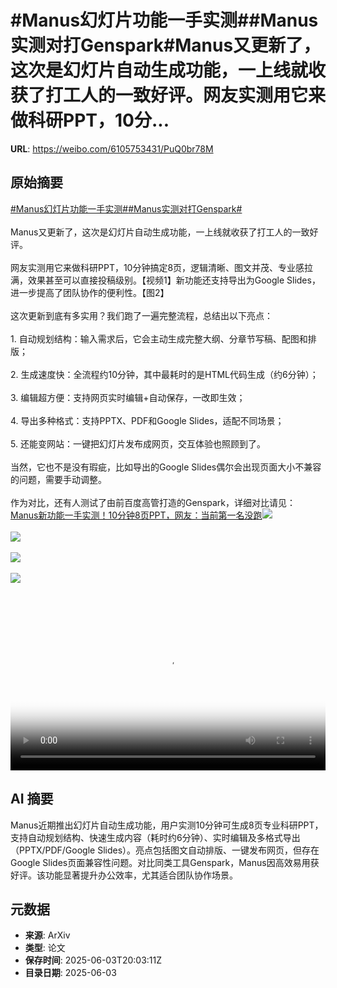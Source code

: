 # #Manus幻灯片功能一手实测##Manus实测对打Genspark#Manus又更新了，这次是幻灯片自动生成功能，一上线就收获了打工人的一致好评。网友实测用它来做科研PPT，10分...

**URL**: https://weibo.com/6105753431/PuQ0br78M

## 原始摘要

<a href="https://m.weibo.cn/search?containerid=231522type%3D1%26t%3D10%26q%3D%23Manus%E5%B9%BB%E7%81%AF%E7%89%87%E5%8A%9F%E8%83%BD%E4%B8%80%E6%89%8B%E5%AE%9E%E6%B5%8B%23&amp;extparam=%23Manus%E5%B9%BB%E7%81%AF%E7%89%87%E5%8A%9F%E8%83%BD%E4%B8%80%E6%89%8B%E5%AE%9E%E6%B5%8B%23" data-hide=""><span class="surl-text">#Manus幻灯片功能一手实测#</span></a><a href="https://m.weibo.cn/search?containerid=231522type%3D1%26t%3D10%26q%3D%23Manus%E5%AE%9E%E6%B5%8B%E5%AF%B9%E6%89%93Genspark%23&amp;extparam=%23Manus%E5%AE%9E%E6%B5%8B%E5%AF%B9%E6%89%93Genspark%23" data-hide=""><span class="surl-text">#Manus实测对打Genspark#</span></a><br><br>Manus又更新了，这次是幻灯片自动生成功能，一上线就收获了打工人的一致好评。<br><br>网友实测用它来做科研PPT，10分钟搞定8页，逻辑清晰、图文并茂、专业感拉满，效果甚至可以直接投稿级别。【视频1】新功能还支持导出为Google Slides，进一步提高了团队协作的便利性。【图2】<br><br>这次更新到底有多实用？我们跑了一遍完整流程，总结出以下亮点：<br><br>1. 自动规划结构：输入需求后，它会主动生成完整大纲、分章节写稿、配图和排版；<br><br>2. 生成速度快：全流程约10分钟，其中最耗时的是HTML代码生成（约6分钟）；<br><br>3. 编辑超方便：支持网页实时编辑+自动保存，一改即生效；<br><br>4. 导出多种格式：支持PPTX、PDF和Google Slides，适配不同场景；<br><br>5. 还能变网站：一键把幻灯片发布成网页，交互体验也照顾到了。<br><br>当然，它也不是没有瑕疵，比如导出的Google Slides偶尔会出现页面大小不兼容的问题，需要手动调整。<br><br>作为对比，还有人测试了由前百度高管打造的Genspark，详细对比请见：<a href="https://weibo.cn/sinaurl?u=https%3A%2F%2Fmp.weixin.qq.com%2Fs%2FZz3IwC-bLwKMTP16pyUCag" data-hide=""><span class="url-icon"><img style="width: 1rem;height: 1rem" src="https://h5.sinaimg.cn/upload/2015/09/25/3/timeline_card_small_web_default.png" referrerpolicy="no-referrer"></span><span class="surl-text">Manus新功能一手实测！10分钟8页PPT，网友：当前第一名没跑</span></a><img style="" src="https://tvax1.sinaimg.cn/large/006Fd7o3ly1i22929smx1j31hm0u0jsd.jpg" referrerpolicy="no-referrer"><br><br><img style="" src="https://tvax3.sinaimg.cn/large/006Fd7o3gy1i228wrh4bkj30m60eoac3.jpg" referrerpolicy="no-referrer"><br><br><img style="" src="https://tvax4.sinaimg.cn/large/006Fd7o3ly1i2292h86rkj30uu0u0tac.jpg" referrerpolicy="no-referrer"><br><br><img style="" src="https://tvax3.sinaimg.cn/large/006Fd7o3gy1i2290wtkg0j30wr0sl4ae.jpg" referrerpolicy="no-referrer"><br><br><br clear="both"><div style="clear: both"></div><video controls="controls" poster="https://tvax3.sinaimg.cn/orj480/006Fd7o3ly1i22929xdl1j31hm0u0jsd.jpg" style="width: 100%"><source src="https://f.video.weibocdn.com/o0/6BMWe4ymlx08oKNH8Ybm01041200bH6O0E010.mp4?label=mp4_720p&amp;template=1284x720.25.0&amp;ori=0&amp;ps=1CwnkDw1GXwCQx&amp;Expires=1748984539&amp;ssig=D5Jw2B5jbX&amp;KID=unistore,video"><source src="https://f.video.weibocdn.com/o0/BV90teWTlx08oKNGz6yI010412005mFq0E010.mp4?label=mp4_hd&amp;template=856x480.25.0&amp;ori=0&amp;ps=1CwnkDw1GXwCQx&amp;Expires=1748984539&amp;ssig=X6Z2lvtore&amp;KID=unistore,video"><source src="https://f.video.weibocdn.com/o0/G9Vlhebwlx08oKNGYKGI010412003pLG0E010.mp4?label=mp4_ld&amp;template=640x360.25.0&amp;ori=0&amp;ps=1CwnkDw1GXwCQx&amp;Expires=1748984539&amp;ssig=kumAcVNU0v&amp;KID=unistore,video"><p>视频无法显示，请前往<a href="https://video.weibo.com/show?fid=1034%3A5173496322392118" target="_blank" rel="noopener noreferrer">微博视频</a>观看。</p></video>

## AI 摘要

Manus近期推出幻灯片自动生成功能，用户实测10分钟可生成8页专业科研PPT，支持自动规划结构、快速生成内容（耗时约6分钟）、实时编辑及多格式导出（PPTX/PDF/Google Slides）。亮点包括图文自动排版、一键发布网页，但存在Google Slides页面兼容性问题。对比同类工具Genspark，Manus因高效易用获好评。该功能显著提升办公效率，尤其适合团队协作场景。

## 元数据

- **来源**: ArXiv
- **类型**: 论文
- **保存时间**: 2025-06-03T20:03:11Z
- **目录日期**: 2025-06-03

